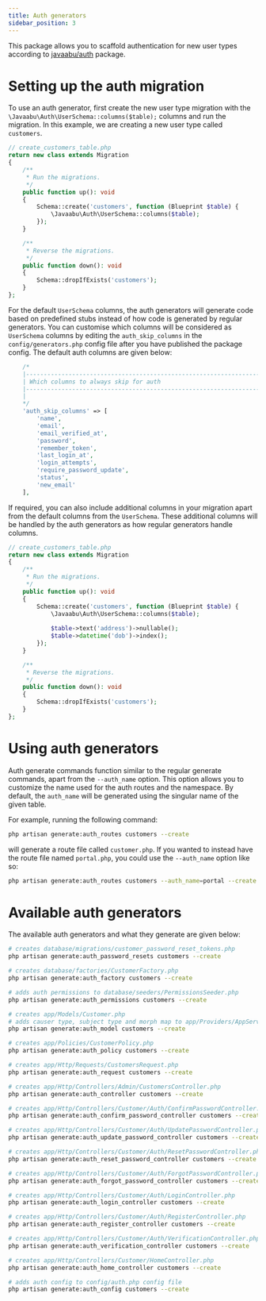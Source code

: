 ```yaml
---
title: Auth generators
sidebar_position: 3
---
```


This package allows you to scaffold authentication for new user types according to [javaabu/auth](https://github.com/Javaabu/auth) package.

# Setting up the auth migration

To use an auth generator, first create the new user type migration with the `\Javaabu\Auth\UserSchema::columns($table);` columns and run the migration. In this example, we are creating a new user type called `customers`.

```php
// create_customers_table.php
return new class extends Migration
{
    /**
     * Run the migrations.
     */
    public function up(): void
    {
        Schema::create('customers', function (Blueprint $table) {
            \Javaabu\Auth\UserSchema::columns($table);
        });     
    }

    /**
     * Reverse the migrations.
     */
    public function down(): void
    {
        Schema::dropIfExists('customers');
    }
};
```

For the default `UserSchema` columns, the auth generators will generate code based on predefined stubs instead of how code is generated by regular generators. You can customise which columns will be considered as `UserSchema` columns by editing the `auth_skip_columns` in the `config/generators.php` config file after you have published the package config. The default auth columns are given below:

```php
    /*
    |--------------------------------------------------------------------------
    | Which columns to always skip for auth
    |--------------------------------------------------------------------------
    |
    */
    'auth_skip_columns' => [
        'name',
        'email',
        'email_verified_at',
        'password',
        'remember_token',
        'last_login_at',
        'login_attempts',
        'require_password_update',
        'status',
        'new_email'
    ],
```

If required, you can also include additional columns in your migration apart from the default columns from the `UserSchema`. These additional columns will be handled by the auth generators as how regular generators handle columns.

```php
// create_customers_table.php
return new class extends Migration
{
    /**
     * Run the migrations.
     */
    public function up(): void
    {
        Schema::create('customers', function (Blueprint $table) {
            \Javaabu\Auth\UserSchema::columns($table);
            
            $table->text('address')->nullable();
            $table->datetime('dob')->index();
        });     
    }

    /**
     * Reverse the migrations.
     */
    public function down(): void
    {
        Schema::dropIfExists('customers');
    }
};
```

# Using auth generators

Auth generate commands function similar to the regular generate commands, apart from the `--auth_name` option. This option allows you to customize the name used for the auth routes and the namespace. By default, the `auth_name` will be generated using the singular name of the given table.

For example, running the following command:

```bash
php artisan generate:auth_routes customers --create
```

will generate a route file called `customer.php`. If you wanted to instead have the route file named `portal.php`, you could use the `--auth_name` option like so:

```bash
php artisan generate:auth_routes customers --auth_name=portal --create
```

# Available auth generators

The available auth generators and what they generate are given below:

```bash
# creates database/migrations/customer_password_reset_tokens.php
php artisan generate:auth_password_resets customers --create

# creates database/factories/CustomerFactory.php
php artisan generate:auth_factory customers --create

# adds auth permissions to database/seeders/PermissionsSeeder.php
php artisan generate:auth_permissions customers --create

# creates app/Models/Customer.php
# adds causer type, subject type and morph map to app/Providers/AppServiceProvider.php
php artisan generate:auth_model customers --create

# creates app/Policies/CustomerPolicy.php
php artisan generate:auth_policy customers --create

# creates app/Http/Requests/CustomersRequest.php
php artisan generate:auth_request customers --create

# creates app/Http/Controllers/Admin/CustomersController.php
php artisan generate:auth_controller customers --create

# creates app/Http/Controllers/Customer/Auth/ConfirmPasswordController.php
php artisan generate:auth_confirm_password_controller customers --create

# creates app/Http/Controllers/Customer/Auth/UpdatePasswordController.php
php artisan generate:auth_update_password_controller customers --create

# creates app/Http/Controllers/Customer/Auth/ResetPasswordController.php
php artisan generate:auth_reset_password_controller customers --create

# creates app/Http/Controllers/Customer/Auth/ForgotPasswordController.php
php artisan generate:auth_forgot_password_controller customers --create

# creates app/Http/Controllers/Customer/Auth/LoginController.php
php artisan generate:auth_login_controller customers --create

# creates app/Http/Controllers/Customer/Auth/RegisterController.php
php artisan generate:auth_register_controller customers --create

# creates app/Http/Controllers/Customer/Auth/VerificationController.php
php artisan generate:auth_verification_controller customers --create

# creates app/Http/Controllers/Customer/HomeController.php
php artisan generate:auth_home_controller customers --create

# adds auth config to config/auth.php config file
php artisan generate:auth_config customers --create
```
